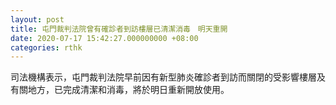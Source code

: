 ```yaml
---
layout: post
title: 屯門裁判法院曾有確診者到訪樓層已清潔消毒　明天重開
date: 2020-07-17 15:42:27.000000000 +08:00
categories: rthk
---
```


司法機構表示，屯門裁判法院早前因有新型肺炎確診者到訪而關閉的受影響樓層及有關地方，已完成清潔和消毒，將於明日重新開放使用。
